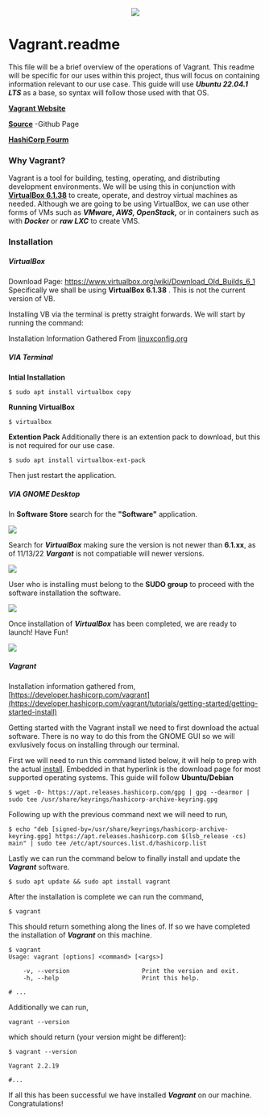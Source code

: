 <p align="center"><img src="https://upload.wikimedia.org/wikipedia/commons/thumb/8/87/Vagrant.png/150px-Vagrant.png"></p>

# Vagrant.readme
This file will be a brief overview of the operations of Vagrant. This readme will be specific for our uses within this project, thus will focus on containing information relevant to our use case. This guide will use ***Ubuntu 22.04.1 LTS*** as a base, so syntax will follow those used with that OS. 

**[Vagrant Website](https://www.vagrantup.com/)**

**[Source](https://github.com/hashicorp/vagrant)** -Github Page

**[HashiCorp Fourm](https://discuss.hashicorp.com/c/vagrant/24)** 

### Why Vagrant? 
Vagrant is a tool for building, testing, operating, and distributing development environments. We will be using this in conjunction with **[VirtualBox 6.1.38](https://www.virtualbox.org/wiki/Download_Old_Builds_6_1)**  to create, operate, and destroy virtual machines as needed. Although we are going to be using VirtualBox, we can use other forms of VMs such as ***VMware, AWS, OpenStack,*** or in containers such as with ***Docker*** or ***raw LXC*** to create VMS. 
### Installation 

##### VirtualBox
Download Page: https://www.virtualbox.org/wiki/Download_Old_Builds_6_1
Specifically we shall be using **VirtualBox 6.1.38** . This is not the current version of VB. 

Installing VB via the terminal is pretty straight forwards. We will start by running the command:

Installation Information Gathered From [linuxconfig.org](https://linuxconfig.org/install-virtualbox-on-ubuntu-20-04-focal-fossa-linux)
##### VIA Terminal 
**Intial Installation**
```
$ sudo apt install virtualbox copy 
```
**Running VirtualBox**
```
$ virtualbox
```

**Extention Pack**
Additionally there is an extention pack to download, but this is not required for our use case.
```
$ sudo apt install virtualbox-ext-pack
```
Then just restart the application.

##### VIA GNOME Desktop 
In **Software Store** search for the **"Software"** application.
<p><img src="https://linuxconfig.org/wp-content/uploads/2020/03/01-install-virtualbox-on-ubuntu-20-04-focal-fossa-linux.png"></p> 

Search for ***VirtualBox*** making sure the version is not newer than **6.1.xx**, as of 11/13/22 ***Vargant*** is not compatiable will newer versions.
<p><img src="https://linuxconfig.org/wp-content/uploads/2020/03/02-install-virtualbox-on-ubuntu-20-04-focal-fossa-linux.png"></p>  

User who is installing must belong to the **SUDO group** to proceed with the software installation the software.
<p><img src="https://linuxconfig.org/wp-content/uploads/2020/03/04-install-virtualbox-on-ubuntu-20-04-focal-fossa-linux.png"></p> 

Once installation of ***VirtualBox*** has been completed, we are ready to launch! Have Fun!
<p><img src="https://linuxconfig.org/wp-content/uploads/2020/03/05-install-virtualbox-on-ubuntu-20-04-focal-fossa-linux.png"></p> 

##### Vagrant
Installation information gathered from, [https://developer.hashicorp.com/vagrant](https://developer.hashicorp.com/vagrant/tutorials/getting-started/getting-started-install)

Getting started with the Vagrant install we need to first download the actual software. There is no way to do this from the GNOME GUI so we will exvlusively focus on installing through our terminal. 

First we will need to run this command listed below, it will help to prep with the actual [install](https://developer.hashicorp.com/vagrant/downloads). Embedded in that hyperlink is the download page for most supported operating systems. This guide will follow **Ubuntu/Debian** 
```
$ wget -O- https://apt.releases.hashicorp.com/gpg | gpg --dearmor | sudo tee /usr/share/keyrings/hashicorp-archive-keyring.gpg
```
Following up with the previous command next we will need to run, 
```
$ echo "deb [signed-by=/usr/share/keyrings/hashicorp-archive-keyring.gpg] https://apt.releases.hashicorp.com $(lsb_release -cs) main" | sudo tee /etc/apt/sources.list.d/hashicorp.list
```
Lastly we can run the command below to finally install and update the ***Vagrant*** software.
```
$ sudo apt update && sudo apt install vagrant
```
After the installation is complete we can run the command,
```
$ vagrant 
```
This should return something along the lines of. If so we have completed the installation of ***Vagrant*** on this machine.
```
$ vagrant
Usage: vagrant [options] <command> [<args>]
    
    -v, --version                    Print the version and exit.
    -h, --help                       Print this help.

# ...
```
Additionally we can run,
```
vagrant --version 
```
which should return (your version might be different):
```
$ vagrant --version

Vagrant 2.2.19

#...
```
If all this has been successful we have installed ***Vagrant*** on our machine. Congratulations!